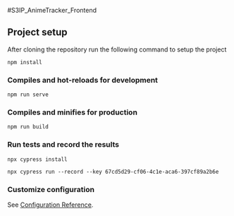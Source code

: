 #S3IP_AnimeTracker_Frontend

## Project setup
After cloning the repository run the following command to setup the project
```
npm install
```

### Compiles and hot-reloads for development
```
npm run serve
```

### Compiles and minifies for production
```
npm run build
```

### Run tests and record the results
```
npx cypress install

npx cypress run --record --key 67cd5d29-cf06-4c1e-aca6-397cf89a2b6e
```

### Customize configuration
See [Configuration Reference](https://cli.vuejs.org/config/).